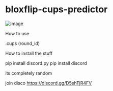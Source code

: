 # bloxflip-cups-predictor

![image](https://user-images.githubusercontent.com/113326126/189571995-66e46be5-7f37-40ca-9ced-b5336952c514.png)

How to use

.cups (round_id)

How to install the stuff

pip install discord.py
pip install discord

its completely random

join disco https://discord.gg/D5shTjR4FV

